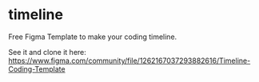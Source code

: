 # timeline
Free Figma Template to make your coding timeline.


See it and clone it here:
https://www.figma.com/community/file/1262167037293882616/Timeline-Coding-Template
